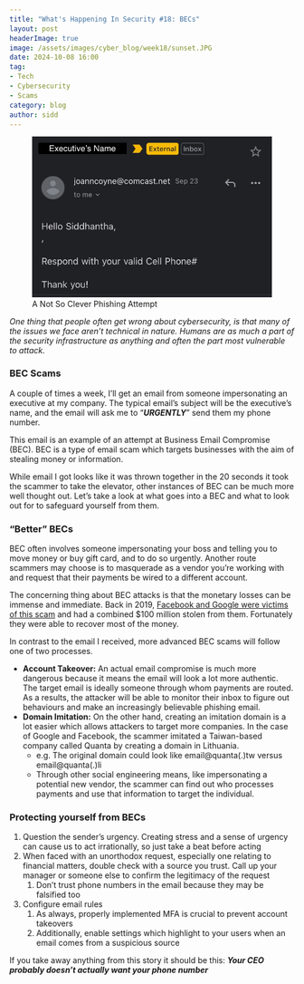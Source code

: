 ```yaml
---
title: "What's Happening In Security #18: BECs"
layout: post
headerImage: true
image: /assets/images/cyber_blog/week18/sunset.JPG
date: 2024-10-08 16:00
tag:
- Tech
- Cybersecurity
- Scams
category: blog
author: sidd
---
```

<figure>
        <img class="image" src="/assets/images/cyber_blog/week18/fish.JPG" alt="phishing">
        <figcaption class="caption">A Not So Clever Phishing Attempt</figcaption>
</figure>

*One thing that people often get wrong about cybersecurity, is that many of the issues we face aren’t technical in nature. Humans are as much a part of the security infrastructure as anything and often the part most vulnerable to attack.*

### BEC Scams
A couple of times a week, I’ll get an email from someone impersonating an executive at my company. The typical email’s subject will be the executive’s name, and the email will ask me to “***URGENTLY***” send them my phone number.

This email is an example of an attempt at Business Email Compromise (BEC). BEC is a type of email scam which targets businesses with the aim of stealing money or information.

While email I got looks like it was thrown together in the 20 seconds it took the scammer to take the elevator, other instances of BEC can be much more well thought out. Let’s take a look at what goes into a BEC and what to look out for to safeguard yourself from them.

### “Better” BECs 
BEC often involves someone impersonating your boss and telling you to move money or buy gift card, and to do so urgently. Another route scammers may choose is to masquerade as a vendor you’re working with and request that their payments be wired to a different account.

The concerning thing about BEC attacks is that the monetary losses can be immense and immediate. Back in 2019, [Facebook and Google were victims of this scam](https://www.cnbc.com/2019/03/27/phishing-email-scam-stole-100-million-from-facebook-and-google.html) and had a combined $100 million stolen from them. Fortunately they were able to recover most of the money.

In contrast to the email I received, more advanced BEC scams will follow one of two processes.
- **Account Takeover:** An actual email compromise is much more dangerous because it means the email will look a lot more authentic. The target email is ideally someone through whom payments are routed. As a results, the attacker will be able to monitor their inbox to figure out behaviours and make an increasingly believable phishing email.
- **Domain Imitation:** On the other hand, creating an imitation domain is a lot easier which allows attackers to target more companies. In the case of Google and Facebook, the scammer imitated a Taiwan-based company called Quanta by creating a domain in Lithuania.
    - e.g. The original domain could look like email@quanta(.)tw versus email@quanta(.)li
    - Through other social engineering means, like impersonating a potential new vendor, the scammer can find out who processes payments and use that information to target the individual.

### Protecting yourself from BECs
1. Question the sender’s urgency. Creating stress and a sense of urgency can cause us to act irrationally, so just take a beat before acting
2. When faced with an unorthodox request, especially one relating to financial matters, double check with a source you trust. Call up your manager or someone else to confirm the legitimacy of the request
    1. Don’t trust phone numbers in the email because they may be falsified too
3. Configure email rules
    1. As always, properly implemented MFA is crucial to prevent account takeovers
    2. Additionally, enable settings which highlight to your users when an email comes from a suspicious source

If you take away anything from this story it should be this: **_Your CEO probably doesn’t actually want your phone number_**